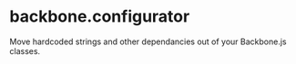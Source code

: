 backbone.configurator
=====================

Move hardcoded strings and other dependancies out of your Backbone.js classes.